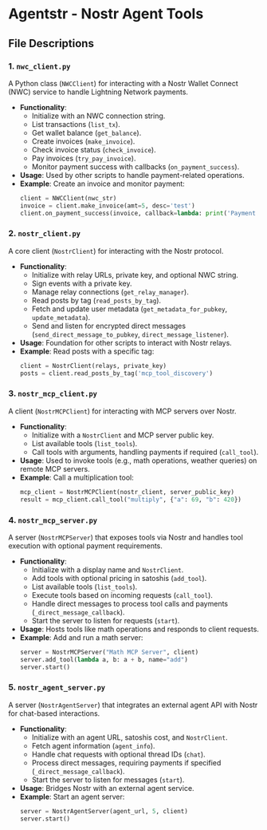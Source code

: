 # Agentstr - Nostr Agent Tools

## File Descriptions

### 1. `nwc_client.py`
A Python class (`NWCClient`) for interacting with a Nostr Wallet Connect (NWC) service to handle Lightning Network payments.

- **Functionality**:
  - Initialize with an NWC connection string.
  - List transactions (`list_tx`).
  - Get wallet balance (`get_balance`).
  - Create invoices (`make_invoice`).
  - Check invoice status (`check_invoice`).
  - Pay invoices (`try_pay_invoice`).
  - Monitor payment success with callbacks (`on_payment_success`).
- **Usage**: Used by other scripts to handle payment-related operations.
- **Example**: Create an invoice and monitor payment:
  ```python
  client = NWCClient(nwc_str)
  invoice = client.make_invoice(amt=5, desc='test')
  client.on_payment_success(invoice, callback=lambda: print('Payment succeeded'))
  ```

### 2. `nostr_client.py`
A core client (`NostrClient`) for interacting with the Nostr protocol.

- **Functionality**:
  - Initialize with relay URLs, private key, and optional NWC string.
  - Sign events with a private key.
  - Manage relay connections (`get_relay_manager`).
  - Read posts by tag (`read_posts_by_tag`).
  - Fetch and update user metadata (`get_metadata_for_pubkey`, `update_metadata`).
  - Send and listen for encrypted direct messages (`send_direct_message_to_pubkey`, `direct_message_listener`).
- **Usage**: Foundation for other scripts to interact with Nostr relays.
- **Example**: Read posts with a specific tag:
  ```python
  client = NostrClient(relays, private_key)
  posts = client.read_posts_by_tag('mcp_tool_discovery')
  ```

### 3. `nostr_mcp_client.py`
A client (`NostrMCPClient`) for interacting with MCP servers over Nostr.

- **Functionality**:
  - Initialize with a `NostrClient` and MCP server public key.
  - List available tools (`list_tools`).
  - Call tools with arguments, handling payments if required (`call_tool`).
- **Usage**: Used to invoke tools (e.g., math operations, weather queries) on remote MCP servers.
- **Example**: Call a multiplication tool:
  ```python
  mcp_client = NostrMCPClient(nostr_client, server_public_key)
  result = mcp_client.call_tool("multiply", {"a": 69, "b": 420})
  ```

### 4. `nostr_mcp_server.py`
A server (`NostrMCPServer`) that exposes tools via Nostr and handles tool execution with optional payment requirements.

- **Functionality**:
  - Initialize with a display name and `NostrClient`.
  - Add tools with optional pricing in satoshis (`add_tool`).
  - List available tools (`list_tools`).
  - Execute tools based on incoming requests (`call_tool`).
  - Handle direct messages to process tool calls and payments (`_direct_message_callback`).
  - Start the server to listen for requests (`start`).
- **Usage**: Hosts tools like math operations and responds to client requests.
- **Example**: Add and run a math server:
  ```python
  server = NostrMCPServer("Math MCP Server", client)
  server.add_tool(lambda a, b: a + b, name="add")
  server.start()
  ```

### 5. `nostr_agent_server.py`
A server (`NostrAgentServer`) that integrates an external agent API with Nostr for chat-based interactions.

- **Functionality**:
  - Initialize with an agent URL, satoshis cost, and `NostrClient`.
  - Fetch agent information (`agent_info`).
  - Handle chat requests with optional thread IDs (`chat`).
  - Process direct messages, requiring payments if specified (`_direct_message_callback`).
  - Start the server to listen for messages (`start`).
- **Usage**: Bridges Nostr with an external agent service.
- **Example**: Start an agent server:
  ```python
  server = NostrAgentServer(agent_url, 5, client)
  server.start()
  ```
